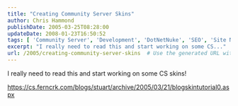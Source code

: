 ```yaml
---
title: "Creating Community Server Skins"
author: Chris Hammond
publishDate: 2005-03-25T08:28:00
updateDate: 2008-01-23T16:50:52
tags: [ 'Community Server', 'Development', 'DotNetNuke', 'SEO', 'Site News', 'Technology' ]
excerpt: "I really need to read this and start working on some CS..."
url: /2005/creating-community-server-skins  # Use the generated URL with year
---
```

<P>I really need to read this and start working on some CS skins!</P> <P><A href="https://cs.ferncrk.com/blogs/stuart/archive/2005/03/21/blogskintutorial0.aspx">https://cs.ferncrk.com/blogs/stuart/archive/2005/03/21/blogskintutorial0.aspx</A></P>
